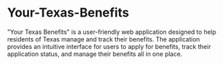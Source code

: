 # Your-Texas-Benefits
"Your Texas Benefits" is a user-friendly web application designed to help residents of Texas manage and track their benefits. The application provides an intuitive interface for users to apply for benefits, track their application status, and manage their benefits all in one place. 
